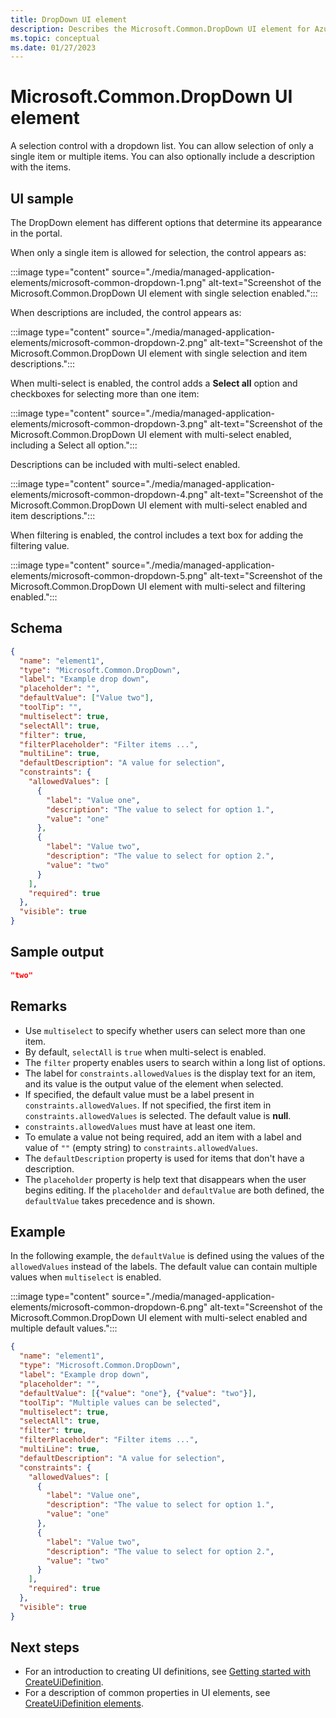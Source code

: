 ```yaml
---
title: DropDown UI element
description: Describes the Microsoft.Common.DropDown UI element for Azure portal. The element is used to select from the available options when deploying a managed application.
ms.topic: conceptual
ms.date: 01/27/2023
---
```


# Microsoft.Common.DropDown UI element

A selection control with a dropdown list. You can allow selection of only a single item or multiple items. You can also optionally include a description with the items.

## UI sample

The DropDown element has different options that determine its appearance in the portal.

When only a single item is allowed for selection, the control appears as:

:::image type="content" source="./media/managed-application-elements/microsoft-common-dropdown-1.png" alt-text="Screenshot of the Microsoft.Common.DropDown UI element with single selection enabled.":::

When descriptions are included, the control appears as:

:::image type="content" source="./media/managed-application-elements/microsoft-common-dropdown-2.png" alt-text="Screenshot of the Microsoft.Common.DropDown UI element with single selection and item descriptions.":::

When multi-select is enabled, the control adds a **Select all** option and checkboxes for selecting more than one item:

:::image type="content" source="./media/managed-application-elements/microsoft-common-dropdown-3.png" alt-text="Screenshot of the Microsoft.Common.DropDown UI element with multi-select enabled, including a Select all option.":::

Descriptions can be included with multi-select enabled.

:::image type="content" source="./media/managed-application-elements/microsoft-common-dropdown-4.png" alt-text="Screenshot of the Microsoft.Common.DropDown UI element with multi-select enabled and item descriptions.":::

When filtering is enabled, the control includes a text box for adding the filtering value.

:::image type="content" source="./media/managed-application-elements/microsoft-common-dropdown-5.png" alt-text="Screenshot of the Microsoft.Common.DropDown UI element with multi-select and filtering enabled.":::

## Schema

```json
{
  "name": "element1",
  "type": "Microsoft.Common.DropDown",
  "label": "Example drop down",
  "placeholder": "",
  "defaultValue": ["Value two"],
  "toolTip": "",
  "multiselect": true,
  "selectAll": true,
  "filter": true,
  "filterPlaceholder": "Filter items ...",
  "multiLine": true,
  "defaultDescription": "A value for selection",
  "constraints": {
    "allowedValues": [
      {
        "label": "Value one",
        "description": "The value to select for option 1.",
        "value": "one"
      },
      {
        "label": "Value two",
        "description": "The value to select for option 2.",
        "value": "two"
      }
    ],
    "required": true
  },
  "visible": true
}
```

## Sample output

```json
"two"
```

## Remarks

- Use `multiselect` to specify whether users can select more than one item.
- By default, `selectAll` is `true` when multi-select is enabled.
- The `filter` property enables users to search within a long list of options.
- The label for `constraints.allowedValues` is the display text for an item, and its value is the output value of the element when selected.
- If specified, the default value must be a label present in `constraints.allowedValues`. If not specified, the first item in `constraints.allowedValues` is selected. The default value is **null**.
- `constraints.allowedValues` must have at least one item.
- To emulate a value not being required, add an item with a label and value of `""` (empty string) to `constraints.allowedValues`.
- The `defaultDescription` property is used for items that don't have a description.
- The `placeholder` property is help text that disappears when the user begins editing. If the `placeholder` and `defaultValue` are both defined, the `defaultValue` takes precedence and is shown.

## Example

In the following example, the `defaultValue` is defined using the values of the `allowedValues` instead of the labels. The default value can contain multiple values when `multiselect` is enabled.

:::image type="content" source="./media/managed-application-elements/microsoft-common-dropdown-6.png" alt-text="Screenshot of the Microsoft.Common.DropDown UI element with multi-select enabled and multiple default values.":::

```json
{
  "name": "element1",
  "type": "Microsoft.Common.DropDown",
  "label": "Example drop down",
  "placeholder": "",
  "defaultValue": [{"value": "one"}, {"value": "two"}],
  "toolTip": "Multiple values can be selected",
  "multiselect": true,
  "selectAll": true,
  "filter": true,
  "filterPlaceholder": "Filter items ...",
  "multiLine": true,
  "defaultDescription": "A value for selection",
  "constraints": {
    "allowedValues": [
      {
        "label": "Value one",
        "description": "The value to select for option 1.",
        "value": "one"
      },
      {
        "label": "Value two",
        "description": "The value to select for option 2.",
        "value": "two"
      }
    ],
    "required": true
  },
  "visible": true
}
```

## Next steps

- For an introduction to creating UI definitions, see [Getting started with CreateUiDefinition](create-uidefinition-overview.md).
- For a description of common properties in UI elements, see [CreateUiDefinition elements](create-uidefinition-elements.md).
